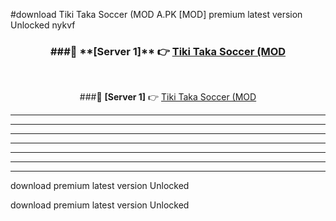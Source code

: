 #download Tiki Taka Soccer (MOD A.PK [MOD] premium latest version Unlocked nykvf 



<div align="center">
<h3>###🔹 **[Server 1]** 👉 <a href="https://download1apk.web.app/">Tiki Taka Soccer (MOD</a></h3><br>


###🔹 **[Server 1]** 👉 <a href="https://download1apk.web.app/">Tiki Taka Soccer (MOD</a></h3>
</div>



----------------------------------------------------------

----------------------------------------------------------

----------------------------------------------------------

----------------------------------------------------------

----------------------------------------------------------

----------------------------------------------------------

----------------------------------------------------------

download premium latest version Unlocked

download premium latest version Unlocked
